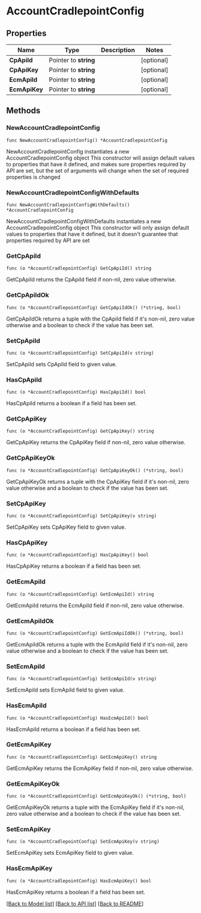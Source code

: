 # AccountCradlepointConfig

## Properties

Name | Type | Description | Notes
------------ | ------------- | ------------- | -------------
**CpApiId** | Pointer to **string** |  | [optional] 
**CpApiKey** | Pointer to **string** |  | [optional] 
**EcmApiId** | Pointer to **string** |  | [optional] 
**EcmApiKey** | Pointer to **string** |  | [optional] 

## Methods

### NewAccountCradlepointConfig

`func NewAccountCradlepointConfig() *AccountCradlepointConfig`

NewAccountCradlepointConfig instantiates a new AccountCradlepointConfig object
This constructor will assign default values to properties that have it defined,
and makes sure properties required by API are set, but the set of arguments
will change when the set of required properties is changed

### NewAccountCradlepointConfigWithDefaults

`func NewAccountCradlepointConfigWithDefaults() *AccountCradlepointConfig`

NewAccountCradlepointConfigWithDefaults instantiates a new AccountCradlepointConfig object
This constructor will only assign default values to properties that have it defined,
but it doesn't guarantee that properties required by API are set

### GetCpApiId

`func (o *AccountCradlepointConfig) GetCpApiId() string`

GetCpApiId returns the CpApiId field if non-nil, zero value otherwise.

### GetCpApiIdOk

`func (o *AccountCradlepointConfig) GetCpApiIdOk() (*string, bool)`

GetCpApiIdOk returns a tuple with the CpApiId field if it's non-nil, zero value otherwise
and a boolean to check if the value has been set.

### SetCpApiId

`func (o *AccountCradlepointConfig) SetCpApiId(v string)`

SetCpApiId sets CpApiId field to given value.

### HasCpApiId

`func (o *AccountCradlepointConfig) HasCpApiId() bool`

HasCpApiId returns a boolean if a field has been set.

### GetCpApiKey

`func (o *AccountCradlepointConfig) GetCpApiKey() string`

GetCpApiKey returns the CpApiKey field if non-nil, zero value otherwise.

### GetCpApiKeyOk

`func (o *AccountCradlepointConfig) GetCpApiKeyOk() (*string, bool)`

GetCpApiKeyOk returns a tuple with the CpApiKey field if it's non-nil, zero value otherwise
and a boolean to check if the value has been set.

### SetCpApiKey

`func (o *AccountCradlepointConfig) SetCpApiKey(v string)`

SetCpApiKey sets CpApiKey field to given value.

### HasCpApiKey

`func (o *AccountCradlepointConfig) HasCpApiKey() bool`

HasCpApiKey returns a boolean if a field has been set.

### GetEcmApiId

`func (o *AccountCradlepointConfig) GetEcmApiId() string`

GetEcmApiId returns the EcmApiId field if non-nil, zero value otherwise.

### GetEcmApiIdOk

`func (o *AccountCradlepointConfig) GetEcmApiIdOk() (*string, bool)`

GetEcmApiIdOk returns a tuple with the EcmApiId field if it's non-nil, zero value otherwise
and a boolean to check if the value has been set.

### SetEcmApiId

`func (o *AccountCradlepointConfig) SetEcmApiId(v string)`

SetEcmApiId sets EcmApiId field to given value.

### HasEcmApiId

`func (o *AccountCradlepointConfig) HasEcmApiId() bool`

HasEcmApiId returns a boolean if a field has been set.

### GetEcmApiKey

`func (o *AccountCradlepointConfig) GetEcmApiKey() string`

GetEcmApiKey returns the EcmApiKey field if non-nil, zero value otherwise.

### GetEcmApiKeyOk

`func (o *AccountCradlepointConfig) GetEcmApiKeyOk() (*string, bool)`

GetEcmApiKeyOk returns a tuple with the EcmApiKey field if it's non-nil, zero value otherwise
and a boolean to check if the value has been set.

### SetEcmApiKey

`func (o *AccountCradlepointConfig) SetEcmApiKey(v string)`

SetEcmApiKey sets EcmApiKey field to given value.

### HasEcmApiKey

`func (o *AccountCradlepointConfig) HasEcmApiKey() bool`

HasEcmApiKey returns a boolean if a field has been set.


[[Back to Model list]](../README.md#documentation-for-models) [[Back to API list]](../README.md#documentation-for-api-endpoints) [[Back to README]](../README.md)


